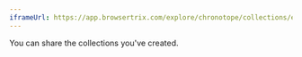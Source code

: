 ```yaml
---
iframeUrl: https://app.browsertrix.com/explore/chronotope/collections/environmental-adjacent-gov-sites
---
```


<span class="hi">
You can share the collections you've created.
</span>


